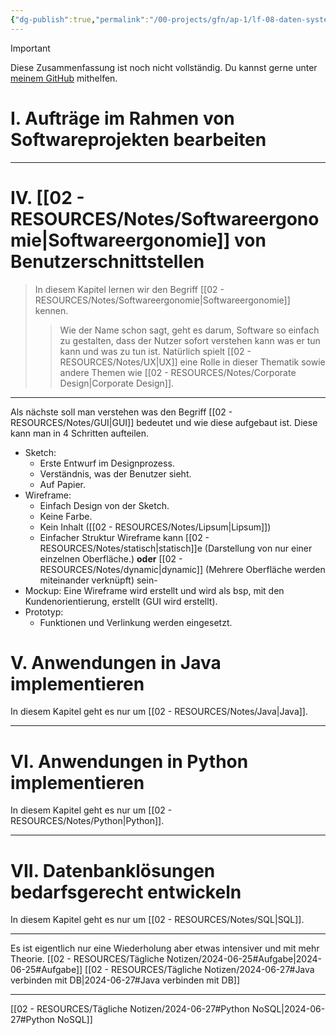 ```yaml
---
{"dg-publish":true,"permalink":"/00-projects/gfn/ap-1/lf-08-daten-systemuebergreifend-bereitstellen/","tags":["GFN/LF08","code/java","inProgress"],"noteIcon":"","updated":"2025-08-27T15:07:16.000+02:00"}
---
```


>[!important] 
>Diese Zusammenfassung ist noch nicht vollständig.
>Du kannst gerne unter [meinem GitHub](https://github.com/U-L-M-S/digital-garden) mithelfen.

# I. Aufträge im Rahmen von Softwareprojekten bearbeiten
___

# IV. [[02 - RESOURCES/Notes/Softwareergonomie\|Softwareergonomie]] von Benutzerschnittstellen
>In diesem Kapitel lernen wir den Begriff [[02 - RESOURCES/Notes/Softwareergonomie\|Softwareergonomie]] kennen.
>>Wie der Name schon sagt, geht es darum, Software so einfach zu gestalten, dass der Nutzer sofort verstehen kann was er tun kann und was zu tun ist. 
>>Natürlich spielt [[02 - RESOURCES/Notes/UX\|UX]] eine Rolle in dieser Thematik sowie andere Themen wie [[02 - RESOURCES/Notes/Corporate Design\|Corporate Design]].
___

Als nächste soll man verstehen was den Begriff [[02 - RESOURCES/Notes/GUI\|GUI]] bedeutet und wie diese aufgebaut ist. Diese kann man in 4 Schritten aufteilen.
- Sketch: 
	- Erste Entwurf im Designprozess.
	- Verständnis, was der Benutzer sieht.
	- Auf Papier.
- Wireframe: 
	- Einfach Design von der Sketch.
	- Keine Farbe.
	- Kein Inhalt ([[02 - RESOURCES/Notes/Lipsum\|Lipsum]])
	- Einfacher Struktur
	Wireframe kann [[02 - RESOURCES/Notes/statisch\|statisch]]e (Darstellung von nur einer einzelnen Oberfläche.) **oder** [[02 - RESOURCES/Notes/dynamic\|dynamic]] (Mehrere Oberfläche werden miteinander verknüpft) sein- 
- Mockup: Eine Wireframe wird erstellt und wird als bsp, mit den Kundenorientierung, erstellt (GUI wird erstellt).
- Prototyp: 
	-  Funktionen und Verlinkung werden eingesetzt.

# V. Anwendungen in Java implementieren
In diesem Kapitel geht es nur um [[02 - RESOURCES/Notes/Java\|Java]].
___

# VI. Anwendungen in Python implementieren
In diesem Kapitel geht es nur um [[02 - RESOURCES/Notes/Python\|Python]].
___
# VII. Datenbanklösungen bedarfsgerecht entwickeln
In diesem Kapitel geht es nur um [[02 - RESOURCES/Notes/SQL\|SQL]].
___

Es ist eigentlich nur eine Wiederholung aber etwas intensiver und mit mehr Theorie.
[[02 - RESOURCES/Tägliche Notizen/2024-06-25#Aufgabe\|2024-06-25#Aufgabe]]
[[02 - RESOURCES/Tägliche Notizen/2024-06-27#Java verbinden mit DB\|2024-06-27#Java verbinden mit DB]]

___
[[02 - RESOURCES/Tägliche Notizen/2024-06-27#Python NoSQL\|2024-06-27#Python NoSQL]]

